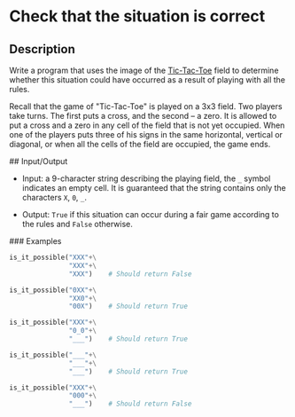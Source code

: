 # Check that the situation is correct

## Description

Write a program that uses the image of the [Tic-Tac-Toe](https://en.wikipedia.org/wiki/Tic-tac-toe) field to determine whether this situation could have occurred as a result of playing with all the rules.

Recall that the game of "Tic-Tac-Toe" is played on a 3x3 field. Two players take turns. The first puts a cross, and the second – a zero. It is allowed to put a cross and a zero in any cell of the field that is not yet occupied. When one of the players puts three of his signs in the same horizontal, vertical or diagonal, or when all the cells of the field are occupied, the game ends.

## Input/Output

* Input: a 9-character string describing the playing field, the `_` symbol indicates an empty cell. It is guaranteed that the string contains only the characters `X`, `0`, `_`.

* Output: `True` if this situation can occur during a fair game according to the rules and `False` otherwise.

### Examples

```python
is_it_possible("XXX"+\
               "XXX"+\
               "XXX")    # Should return False

is_it_possible("0XX"+\
               "XX0"+\
               "00X")    # Should return True

is_it_possible("XXX"+\
               "0_0"+\
               "___")    # Should return True

is_it_possible("___"+\
               "___"+\
               "___")    # Should return True

is_it_possible("XXX"+\
               "000"+\
               "___")    # Should return False
```
